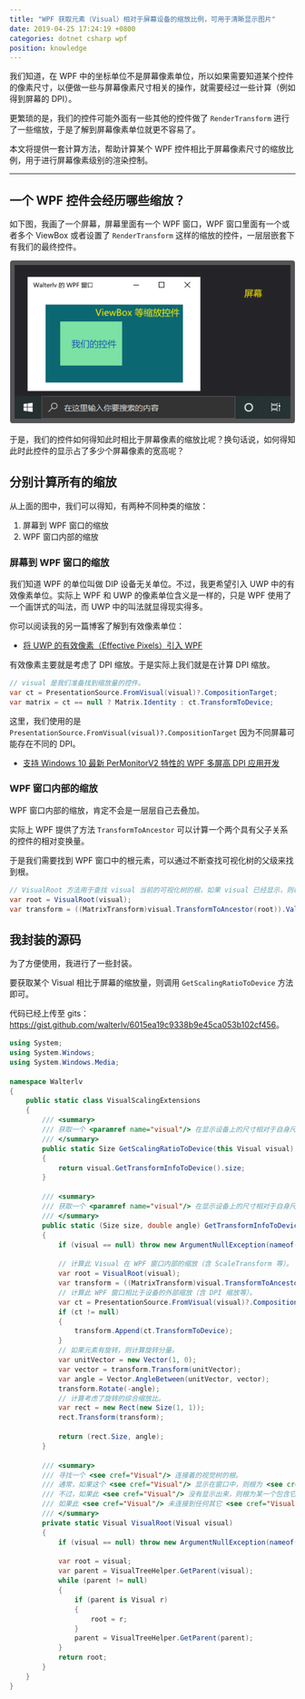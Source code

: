 ```yaml
---
title: "WPF 获取元素（Visual）相对于屏幕设备的缩放比例，可用于清晰显示图片"
date: 2019-04-25 17:24:19 +0800
categories: dotnet csharp wpf
position: knowledge
---
```


我们知道，在 WPF 中的坐标单位不是屏幕像素单位，所以如果需要知道某个控件的像素尺寸，以便做一些与屏幕像素尺寸相关的操作，就需要经过一些计算（例如得到屏幕的 DPI）。

更繁琐的是，我们的控件可能外面有一些其他的控件做了 `RenderTransform` 进行了一些缩放，于是了解到屏幕像素单位就更不容易了。

本文将提供一套计算方法，帮助计算某个 WPF 控件相比于屏幕像素尺寸的缩放比例，用于进行屏幕像素级别的渲染控制。

---

<div id="toc"></div>

## 一个 WPF 控件会经历哪些缩放？

如下图，我画了一个屏幕，屏幕里面有一个 WPF 窗口，WPF 窗口里面有一个或者多个 ViewBox 或者设置了 `RenderTransform` 这样的缩放的控件，一层层嵌套下有我们的最终控件。

![这些缩放](/static/posts/2019-04-25-17-03-18.png)

于是，我们的控件如何得知此时相比于屏幕像素的缩放比呢？换句话说，如何得知此时此控件的显示占了多少个屏幕像素的宽高呢？

## 分别计算所有的缩放

从上面的图中，我们可以得知，有两种不同种类的缩放：

1. 屏幕到 WPF 窗口的缩放
1. WPF 窗口内部的缩放

### 屏幕到 WPF 窗口的缩放

我们知道 WPF 的单位叫做 DIP 设备无关单位。不过，我更希望引入 UWP 中的有效像素单位。实际上 WPF 和 UWP 的像素单位含义是一样的，只是 WPF 使用了一个画饼式的叫法，而 UWP 中的叫法就显得现实得多。

你可以阅读我的另一篇博客了解到有效像素单位：

- [将 UWP 的有效像素（Effective Pixels）引入 WPF](/post/introduce-uwp-effective-pixels-into-wpf.html)

有效像素主要就是考虑了 DPI 缩放。于是实际上我们就是在计算 DPI 缩放。

```csharp
// visual 是我们准备找到缩放量的控件。
var ct = PresentationSource.FromVisual(visual)?.CompositionTarget;
var matrix = ct == null ? Matrix.Identity : ct.TransformToDevice;
```

这里，我们使用的是 `PresentationSource.FromVisual(visual)?.CompositionTarget` 因为不同屏幕可能存在不同的 DPI。

- [支持 Windows 10 最新 PerMonitorV2 特性的 WPF 多屏高 DPI 应用开发](/post/windows-high-dpi-development-for-wpf.html)

### WPF 窗口内部的缩放

WPF 窗口内部的缩放，肯定不会是一层层自己去叠加。

实际上 WPF 提供了方法 `TransformToAncestor` 可以计算一个两个具有父子关系的控件的相对变换量。

于是我们需要找到 WPF 窗口中的根元素，可以通过不断查找可视化树的父级来找到根。

```csharp
// VisualRoot 方法用于查找 visual 当前的可视化树的根，如果 visual 已经显示，则根会是窗口中的根元素。
var root = VisualRoot(visual);
var transform = ((MatrixTransform)visual.TransformToAncestor(root)).Value;
```

## 我封装的源码

为了方便使用，我进行了一些封装。

要获取某个 Visual 相比于屏幕的缩放量，则调用 `GetScalingRatioToDevice` 方法即可。

代码已经上传至 gits：<https://gist.github.com/walterlv/6015ea19c9338b9e45ca053b102cf456>。

```csharp
using System;
using System.Windows;
using System.Windows.Media;

namespace Walterlv
{
    public static class VisualScalingExtensions
    {
        /// <summary>
        /// 获取一个 <paramref name="visual"/> 在显示设备上的尺寸相对于自身尺寸的缩放比。
        /// </summary>
        public static Size GetScalingRatioToDevice(this Visual visual)
        {
            return visual.GetTransformInfoToDevice().size;
        }

        /// <summary>
        /// 获取一个 <paramref name="visual"/> 在显示设备上的尺寸相对于自身尺寸的缩放比和旋转角度（顺时针为正角度）。
        /// </summary>
        public static (Size size, double angle) GetTransformInfoToDevice(this Visual visual)
        {
            if (visual == null) throw new ArgumentNullException(nameof(visual));

            // 计算此 Visual 在 WPF 窗口内部的缩放（含 ScaleTransform 等）。
            var root = VisualRoot(visual);
            var transform = ((MatrixTransform)visual.TransformToAncestor(root)).Value;
            // 计算此 WPF 窗口相比于设备的外部缩放（含 DPI 缩放等）。
            var ct = PresentationSource.FromVisual(visual)?.CompositionTarget;
            if (ct != null)
            {
                transform.Append(ct.TransformToDevice);
            }
            // 如果元素有旋转，则计算旋转分量。
            var unitVector = new Vector(1, 0);
            var vector = transform.Transform(unitVector);
            var angle = Vector.AngleBetween(unitVector, vector);
            transform.Rotate(-angle);
            // 计算考虑了旋转的综合缩放比。
            var rect = new Rect(new Size(1, 1));
            rect.Transform(transform);

            return (rect.Size, angle);
        }

        /// <summary>
        /// 寻找一个 <see cref="Visual"/> 连接着的视觉树的根。
        /// 通常，如果这个 <see cref="Visual"/> 显示在窗口中，则根为 <see cref="Window"/>；
        /// 不过，如果此 <see cref="Visual"/> 没有显示出来，则根为某一个包含它的 <see cref="Visual"/>。
        /// 如果此 <see cref="Visual"/> 未连接到任何其它 <see cref="Visual"/>，则根为它自身。
        /// </summary>
        private static Visual VisualRoot(Visual visual)
        {
            if (visual == null) throw new ArgumentNullException(nameof(visual));

            var root = visual;
            var parent = VisualTreeHelper.GetParent(visual);
            while (parent != null)
            {
                if (parent is Visual r)
                {
                    root = r;
                }
                parent = VisualTreeHelper.GetParent(parent);
            }
            return root;
        }
    }
}
```
